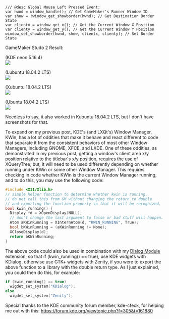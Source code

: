 ```gml
/// @desc Global Mouse Left Pressed Event:
var hwnd = window_handle(); // Get GameMaker's Runner Window ID
var show = !window_get_showborder(hwnd); // Get Destination Border State
var clientx = window_get_x(); // Get the Current Window X Position
var clienty = window_get_y(); // Get the Current Window Y Position
window_set_showborder(hwnd, show, clientx, clienty); // Set Border State
```

GameMaker Studo 2 Result:  

 (KDE neon 5.16.4)  
![](https://i.imgur.com/CTV3A6b.gif)    

(Lubuntu 18.04.2 LTS)  
![](https://i.imgur.com/rwpD476.gif )  

 (Xubuntu 18.04.2 LTS)  
![](https://i.imgur.com/eB4OUfk.gif)  

 (Ubuntu 18.04.2 LTS)  
![](https://i.imgur.com/REAFb9B.gif)  

Needless to say, it also worked in Kubuntu 18.04.2 LTS, but I don't have screenshots for that.


To expand on my previous post, KDE's (and LXQt's) Window Manager, KWin, has a lot of oddities that make it behave and react different to code that separate it from the consistent behaviors of most other Window Managers, including GNOME, XFCE, and LXDE. One of these oddities, as demonstrated in my previous post, getting a window's client area x/y position relative to the titlebar's x/y position, requires the use of XQueryTree, but, it will need to be used differently depending on whether running under KWin or some other Window Manager. This requires checking in code whether KWin is the current Window Manager running, and to do this, you may use the following code:

```cpp
#include <X11/Xlib.h>
// simple helper function to determine whether kwin is running.
// do not call this from GM without changing the return to double
// and exporting the function properly so that it will be recognized.
bool kwin_running() {
  Display *d = XOpenDisplay(NULL);
  // don't change the last argument to false or bad stuff will happen.
  Atom aKWinRunning = XInternAtom(d, "KWIN_RUNNING", True);
  bool bKWinRunning = (aKWinRunning != None);
  XCloseDisplay(d);
  return bKWinRunning;
}
```

The above code could also be used in combination with my [Dialog Module](https://marketplace.gamemaker.io/assets/6621/dialog-module) extension, so that if (kwin_running() == true), use KDE widgets with KDialog, otherwise use GTK+ widgets with Zenity, if you were to export the above function to a library with the double return type. As I just explained, you could then do this, for example:

```cpp
if (kwin_running() == true)
  wigdet_set_system("KDialog");
else
  wigdet_set_system("Zenity");
```

Special thanks to the KDE community forum member, kde-cfeck, for helping me out with this: https://forum.kde.org/viewtopic.php?f=305&t=161880